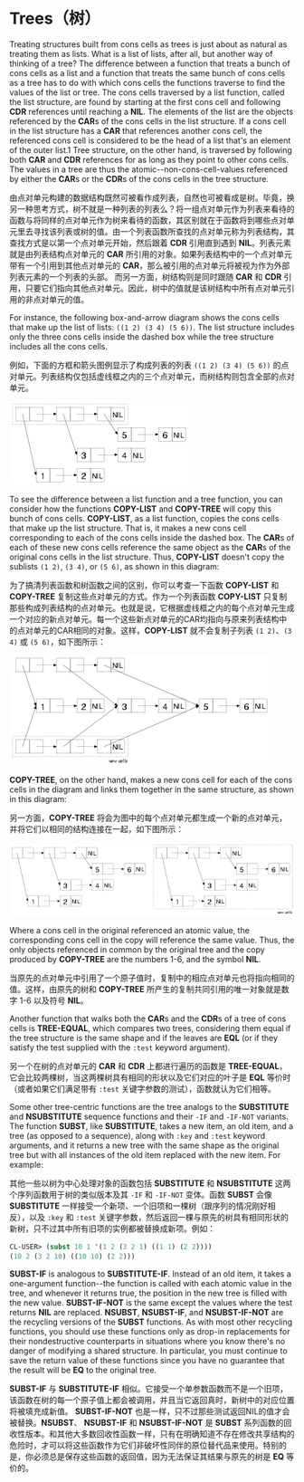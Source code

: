 # Trees（树）

Treating structures built from cons cells as trees is just about as
natural as treating them as lists. What is a list of lists, after all,
but another way of thinking of a tree? The difference between a
function that treats a bunch of cons cells as a list and a function
that treats the same bunch of cons cells as a tree has to do with
which cons cells the functions traverse to find the values of the list
or tree. The cons cells traversed by a list function, called the list
structure, are found by starting at the first cons cell and following
**CDR** references until reaching a **NIL**. The elements of the list are the
objects referenced by the **CAR**s of the cons cells in the list
structure. If a cons cell in the list structure has a **CAR** that
references another cons cell, the referenced cons cell is considered
to be the head of a list that's an element of the outer list.1 Tree
structure, on the other hand, is traversed by following both **CAR** and
**CDR** references for as long as they point to other cons cells. The
values in a tree are thus the atomic--non-cons-cell-values referenced
by either the **CAR**s or the **CDR**s of the cons cells in the tree
structure.

由点对单元构建的数据结构既然可被看作成列表，自然也可被看成是树。毕竟，换另一种思考方式，树不就是一种列表的列表么？将一组点对单元作为列表来看待的函数与将同样的点对单元作为树来看待的函数，其区别就在于函数将到哪些点对单元里去寻找该列表或树的值。由一个列表函数所查找的点对单元称为列表结构，其查找方式是以第一个点对单元开始，然后跟着
**CDR** 引用直到遇到 **NIL**。列表元素就是由列表结构点对单元的
**CAR** 所引用的对象。如果列表结构中的一个点对单元带有一个引用到其他点对单元的
**CAR**，那么被引用的点对单元将被视为作为外部列表元素的一个列表的头部。
而另一方面，树结构则是同时跟随
**CAR** 和 **CDR**
引用，只要它们指向其他点对单元。因此，树中的值就是该树结构中所有点对单元引用的非点对单元的值。

For instance, the following box-and-arrow diagram shows the cons cells
that make up the list of lists: `((1 2) (3 4) (5 6))`. The list
structure includes only the three cons cells inside the dashed box
while the tree structure includes all the cons cells.

例如，下面的方框和箭头图例显示了构成列表的列表
`((1 2) (3 4) (5 6))`
的点对单元。列表结构仅包括虚线框之内的三个点对单元，而树结构则包含全部的点对单元。

![list or tree](list-or-tree.png)

To see the difference between a list function and a tree function, you
can consider how the functions **COPY-LIST** and **COPY-TREE** will copy this
bunch of cons cells. **COPY-LIST**, as a list function, copies the cons
cells that make up the list structure. That is, it makes a new cons
cell corresponding to each of the cons cells inside the dashed
box. The **CAR**s of each of these new cons cells reference the same
object as the **CAR**s of the original cons cells in the list
structure. Thus, **COPY-LIST** doesn't copy the sublists `(1 2)`, `(3 4)`, or
`(5 6)`, as shown in this diagram:

为了搞清列表函数和树函数之间的区别，你可以考查一下函数
**COPY-LIST** 和 **COPY-TREE**
复制这些点对单元的方式。作为一个列表函数 **COPY-LIST**
只复制那些构成列表结构的点对单元。也就是说，它根据虚线框之内的每个点对单元生成一个对应的新点对单元。每一个这些新点对单元的CAR均指向与原来列表结构中的点对单元的CAR相同的对象。这样，**COPY-LIST**
就不会复制子列表 `(1 2)`、`(3 4)` 或 `(5 6)`，如下图所示：

![`copy-list`, list or tree](copy-list-list-or-tree.png)

**COPY-TREE**, on the other hand, makes a new cons cell for each of the
cons cells in the diagram and links them together in the same
structure, as shown in this diagram:

另一方面，**COPY-TREE**
将会为图中的每个点对单元都生成一个新的点对单元，并将它们以相同的结构连接在一起，如下图所示：

![`copy-tree`, list or tree](copy-tree-list-or-tree.png)

Where a cons cell in the original referenced an atomic value, the
corresponding cons cell in the copy will reference the same
value. Thus, the only objects referenced in common by the original
tree and the copy produced by **COPY-TREE** are the numbers 1-6, and the
symbol **NIL**.

当原先的点对单元中引用了一个原子值时，复制中的相应点对单元也将指向相同的值。这样，由原先的树和
**COPY-TREE** 所产生的复制共同引用的唯一对象就是数字 1-6 以及符号 **NIL**。

Another function that walks both the **CAR**s and the **CDR**s of a tree of
cons cells is **TREE-EQUAL**, which compares two trees, considering them
equal if the tree structure is the same shape and if the leaves are
**EQL** (or if they satisfy the test supplied with the `:test` keyword
argument).

另一个在树的点对单元的 **CAR** 和 **CDR** 上都进行遍历的函数是
**TREE-EQUAL**，它会比较两棵树，当这两棵树具有相同的形状以及它们对应的叶子是
**EQL** 等价时（或者如果它们满足带有 `:test`
关键字参数的测试），函数就认为它们相等。

Some other tree-centric functions are the tree analogs to the
**SUBSTITUTE** and **NSUBSTITUTE** sequence functions and their `-IF` and
`-IF-NOT` variants. The function **SUBST**, like **SUBSTITUTE**, takes a new
item, an old item, and a tree (as opposed to a sequence), along with
`:key` and `:test` keyword arguments, and it returns a new tree with the
same shape as the original tree but with all instances of the old item
replaced with the new item. For example:

其他一些以树为中心处理对象的函数包括 **SUBSTITUTE**
和 **NSUBSTITUTE**
这两个序列函数用于树的类似版本及其 `-IF` 和 `-IF-NOT`
变体。函数 **SUBST** 会像 **SUBSTITUTE**
一样接受一个新项、一个旧项和一棵树（跟序列的情况刚好相反），以及 `:key` 和 `:test`
关键字参数，然后返回一棵与原先的树具有相同形状的新树，只不过其中所有旧项的实例都被替换成新项。例如：

```lisp
CL-USER> (subst 10 1 '(1 2 (3 2 1) ((1 1) (2 2))))
(10 2 (3 2 10) ((10 10) (2 2)))
```

**SUBST-IF** is analogous to **SUBSTITUTE-IF**. Instead of an old item, it
takes a one-argument function--the function is called with each atomic
value in the tree, and whenever it returns true, the position in the
new tree is filled with the new value. **SUBST-IF-NOT** is the same except
the values where the test returns **NIL** are replaced. **NSUBST**, **NSUBST-IF**,
and **NSUBST-IF-NOT** are the recycling versions of the **SUBST**
functions. As with most other recycling functions, you should use
these functions only as drop-in replacements for their nondestructive
counterparts in situations where you know there's no danger of
modifying a shared structure. In particular, you must continue to save
the return value of these functions since you have no guarantee that
the result will be **EQ** to the original tree.

**SUBST-IF** 与 **SUBSTITUTE-IF**
相似。它接受一个单参数函数而不是一个旧项，该函数在树的每一个原子值上都会被调用，并且当它返回真时，新树中的对应位置将被填充成新值。
**SUBST-IF-NOT** 也是一样，只不过那些测试返回NIL的值才会被替换。**NSUBST**、
**NSUBST-IF** 和 **NSUBST-IF-NOT** 是 **SUBST**
系列函数的回收性版本。和其他大多数回收性函数一样，只有在明确知道不存在修改共享结构的危险时，才可以将这些函数作为它们非破坏性同伴的原位替代品来使用。特别的是，你必须总是保存这些函数的返回值，因为无法保证其结果与原先的树是
**EQ** 等价的。

